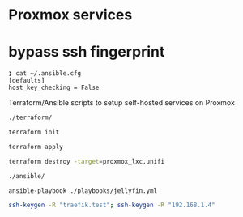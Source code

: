 # Proxmox services

# bypass ssh fingerprint

```
❯ cat ~/.ansible.cfg
[defaults]
host_key_checking = False
```

Terraform/Ansible scripts to setup self-hosted services on Proxmox

```bash
./terraform/

terraform init

terraform apply

terraform destroy -target=proxmox_lxc.unifi
```

```bash
./ansible/

ansible-playbook ./playbooks/jellyfin.yml
```

```bash
ssh-keygen -R "traefik.test"; ssh-keygen -R "192.168.1.4"
```
